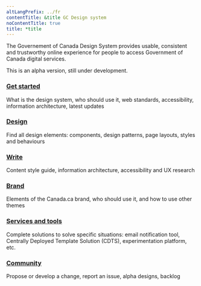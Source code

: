 ```yaml
---
altLangPrefix: ../fr
contentTitle: &title GC Design system
noContentTitle: true
title: *title
---
```


<p id="wb-cont" class="mrgn-tp-lg">The Governement of Canada Design System provides usable, consistent and trustworthy online experience for people to access Government of Canada digital services.</p>

<p>This is an alpha version, still under development.</p>

<section class="gc-srvinfo mrgn-bttm-lg">
 <div class="row">
  <div class="wb-eqht">
    <section class="col-sm-4">
    <h3><a href="/en/get-started">Get started</a></h3>
    <p>
      What is the design system, who should use it, web standards, accessibility, information architecture, latest updates
    </p>
    </section>
    <section class="col-sm-4">
      <h3><a href="/en/library">Design</a></h3>
      <p>
        Find all design elements: components, design patterns, page layouts, styles and behaviours
      </p>
    </section>
    <section class="col-sm-4">
      <h3><a href="/en/content-design">Write</a></h3>
      <p>
        Content style guide, information architecture, accessibility and UX research
      </p>
    </section>
    <section class="col-sm-4">
      <h3><a href="/en/branding">Brand</a></h3>
      <p>
        Elements of the Canada.ca brand, who should use it, and how to use other themes
      </p>
    </section>
    <section class="col-sm-4">
      <h3><a href="/en/solutions">Services and tools</a></h3>
      <p>
        Complete solutions to solve specific situations: email notification tool, Centrally Deployed Template Solution (CDTS), experimentation platform, etc.
      </p>
    </section>
    <section class="col-sm-4">
      <h3><a href="/en/community">Community</a></h3>
      <p>
        Propose or develop a change, report an issue, alpha designs, backlog
      </p>
    </section>
  </div>
</div>
</section>
